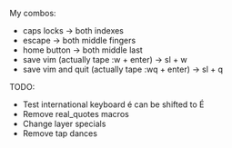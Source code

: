 My combos:
- caps locks -> both indexes
- escape -> both middle fingers
- home button -> both middle last
- save vim (actually tape :w + enter) -> sl + w
- save vim and quit (actually tape :wq + enter) -> sl + q

TODO:
- Test international keyboard é can be shifted to É
- Remove real_quotes macros
- Change layer specials
- Remove tap dances